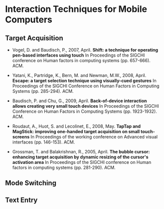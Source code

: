 # Interaction Techniques for Mobile Computers
## Target Acquisition
* Vogel, D. and Baudisch, P., 2007, April. 
**Shift: a technique for operating pen-based interfaces using touch** 
In Proceedings of the SIGCHI conference on Human factors in computing systems (pp. 657-666). ACM.

* Yatani, K., Partridge, K., Bern, M. and Newman, M.W., 2008, April. 
**Escape: a target selection technique using visually-cued gestures** 
In Proceedings of the SIGCHI Conference on Human Factors in Computing Systems (pp. 285-294). ACM.

* Baudisch, P. and Chu, G., 2009, April. 
**Back-of-device interaction allows creating very small touch devices**
In Proceedings of the SIGCHI Conference on Human Factors in Computing Systems (pp. 1923-1932). ACM.

* Roudaut, A., Huot, S. and Lecolinet, E., 2008, May. 
**TapTap and MagStick: improving one-handed target acquisition on small touch-screens**
In Proceedings of the working conference on Advanced visual interfaces (pp. 146-153). ACM.

* Grossman, T. and Balakrishnan, R., 2005, April. 
**The bubble cursor: enhancing target acquisition by dynamic resizing of the cursor's activation area** 
In Proceedings of the SIGCHI conference on Human factors in computing systems (pp. 281-290). ACM.

## Mode Switching

## Text Entry
